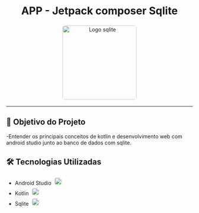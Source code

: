 <h1 align="center">APP - Jetpack composer Sqlite</h1>

<p align="center">
  <img src="" alt="Logo sqlite" width="200" style="border: 4px solid #ffff; border-radius: 10px;"/>
</p>

---

## 🎯 Objetivo do Projeto  
-Entender os principais conceitos de kotlin e desenvolvimento web com android studio junto ao banco de dados com sqlite.



## 🛠 Tecnologias Utilizadas  
- Android Studio <img src="https://upload.wikimedia.org/wikipedia/commons/3/34/Android_Studio_icon.svg" width="20" style="border: 4px solid #ffff; border-radius: 10px;"/>
- Kotlin <img src="https://upload.wikimedia.org/wikipedia/commons/7/74/Kotlin_Icon.png"  alt="Logo kotlin" width="20" style="border: 4px solid #ffff; border-radius: 10px;"/>
- Sqlite <img src="https://encrypted-tbn0.gstatic.com/images?q=tbn:ANd9GcQfpQ0USk8AEQXmWqa1S0qiHUg7Um_UmAZPfw&s" alt="Logo sqlite" width="20" style="border: 4px solid #ffff; border-radius: 10px;">

